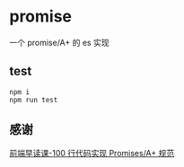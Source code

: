 # promise
一个 promise/A+ 的 es 实现

## test
```
npm i
npm run test
```

## 感谢
[前端早读课-100 行代码实现 Promises/A+ 规范](https://mp.weixin.qq.com/s/Yrwe2x6HukfqJZM6HkmRcw)
